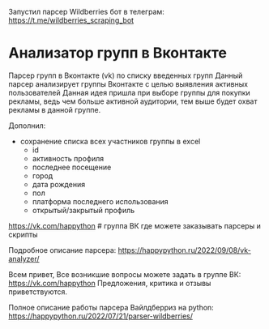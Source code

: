 Запустил парсер Wildberries бот в телеграм: https://t.me/wildberries_scraping_bot


# Анализатор групп в Вконтакте

Парсер групп в Вконтакте (vk) по списку введенных групп
Данный парсер анализирует группы Вконтакте с целью выявления активных пользователей
Данная идея пришла при выборе группы для покупки рекламы,
ведь чем больше активной аудитории, тем выше будет охват рекламы в данной группе.

Дополнил:
 - сохранение списка всех участников группы в excel
   - id 
   - активность профиля
   - последнее посещение
   - город
   - дата рождения
   - пол
   - платформа последнего использования
   - открытый/закрытый профиль

https://vk.com/happython  # группа ВК где можете заказывать парсеры и скрипты

Подробное описание парсера: https://happypython.ru/2022/09/08/vk-analyzer/

Всем привет, 
Все возникшие вопросы можете задать в группе ВК: https://vk.com/happython
Предложения, критика и отзывы приветствуются.

Полное описание работы парсера Вайлдберриз на python: https://happypython.ru/2022/07/21/parser-wildberries/

